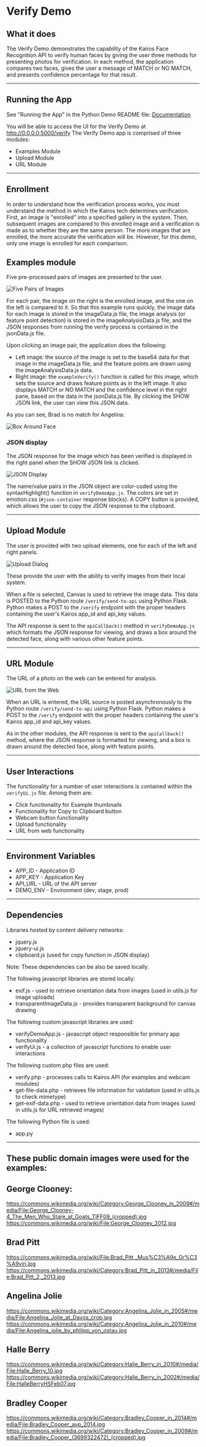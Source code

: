 # Verify Demo
## What it does
The Verify Demo demonstrates the capability of the Kairos Face Recognition API to verify human faces by giving the user three methods for presenting photos for verification.   In each method, the application compares two faces, gives the user a message of MATCH or NO MATCH, and presents confidence percentage for that result.

---

## Running the App

See "Running the App" in the Python Demo README file: [Documentation](/python-demo/README.md)

You will be able to access the UI for the Verify Demo at http://0.0.0.0:5000/verify
The Verify Demo app is comprised of three modules:

* Examples Module
* Upload Module
* URL Module

---

## Enrollment

In order to understand how the verification process works, you must understand the method in which the Kairos tech determines verification.  First, an image is "enrolled" into a specified gallery in the system.  Then, subsequent images are compared to this enrolled image and a verification is made as to whether they are the same person.  The more images that are enrolled, the more accurate the verification will be.  However, for this demo, only one image is enrolled for each comparison. 

## Examples module

Five pre-processed pairs of images are presented to the user.  

![Five Pairs of Images](/python-demo/static/docs/verify/five_example_pairs.png?raw=true)

For each pair, the image on the right is the enrolled image, and the one on the left is compared to it.  So that this example runs quickly, the image data for each image is stored in the imageData.js file, the image analysis (or feature point detection) is stored in the imageAnalysisData.js file, and the JSON responses from running the verify process is contained in the jsonData.js file. 

Upon clicking an image pair, the application does the following:

*   Left image: the source of the image is set to the base64 data for that image in the imageData.js file, and the feature points are drawn using the imageAnalysisData.js data.
*   Right image: the `exampleVerify()` function is called for this image, which sets the source and draws feature points as in the left image.  It also displays MATCH or NO MATCH and the confidence level in the right pane, based on the data in the jsonData.js file.  By clicking the SHOW JSON link, the user can view this JSON data.

As you can see, Brad is no match for Angelina:

![Box Around Face](/python-demo/static/docs/verify/brad_angelina_verify.png?raw=true)

### JSON display

The JSON response for the image which has been verified is displayed in the right panel when the SHOW JSON link is clicked.  

![JSON Display](/python-demo/static/docs/verify/json_display.png?raw=true)

The name/value pairs in the JSON object are color-coded using the syntaxHighlight() function in `verifyDemoApp.js`.  The colors are set in emotion.css (`#json-container` response blocks).  A COPY button is provided, which allows the user to copy the JSON response to the clipboard.

---
## Upload Module

The user is provided with two upload elements, one for each of the left and right panels.

![Upload Dialog](/python-demo/static/docs/verify/upload_elements.png?raw=true)

These provide the user with the ability to verify images from their local system.  

When a file is selected, Canvas is used to retrieve the image data.  This data is POSTED to the Python route `/verify/send-to-api` using Python Flask.  Python makes a POST to the `/verify` endpoint with the proper headers containing the user's Kairos app_id and api_key values.

The API response is sent to the `apiCallback()` method in `verifyDemoApp.js` which formats the JSON response for viewing, and draws a box around the detected face, along with various other feature points.

---

## URL Module

The URL of a photo on the web can be entered for analysis.

![URL from the Web](/python-demo/static/docs/verify/url_from_the_web.png?raw=true)

When an URL is entered, the URL source is posted asynchronously to the Python route `/verify/send-to-api` using Python Flask.  Python makes a POST to the `/verify` endpoint with the proper headers containing the user's Kairos app_id and api_key values.

As in the other modules, the API response is sent to the `apiCallback()` method, where the JSON response is formatted for viewing, and a box is drawn around the detected face, along with feature points.

---
## User Interactions

The functionality for a number of user interactions is contained within the `verifyUi.js` file.  Among them are:

* Click functionality for Example thumbnails
* Functionality for Copy to Clipboard button
* Webcam button functionality
* Upload functionality
* URL from web functionality

---

## Environment Variables

* APP_ID - Application ID
* APP_KEY - Application Key
* API_URL - URL of the API server 
* DEMO_ENV - Environment (dev, stage, prod)

---

## Dependencies
Libraries hosted by content delivery networks:
* jquery.js
* jquery-ui.js
* clipboard.js (used for copy function in JSON display)

Note: These dependencies can be also be saved locally.

The following javascript libraries are stored locally:

* exif.js - used to retrieve orientation data from images (used in utils.js for image uploads)
* transparentImageData.js - provides transparent background for canvas drawing

The following custom javascript libraries are used:
* verifyDemoApp.js - javascript object responsible for primary app functionality
* verifyUi.js - a collection of javascript functions to enable user interactions

The following custom php files are used:
* verify.php - processes calls to Kairos API (for examples and webcam modules)
* get-file-data.php - retrieves file information for validation (used in utils.js to check mimetype)
* get-exif-data.php - used to retrieve orientation data from images (used in utils.js for URL retrieved images)

The following Python file is used:
* app.py

---

## These public domain images were used for the examples:

## George Clooney:
https://commons.wikimedia.org/wiki/Category:George_Clooney_in_2009#/media/File:George_Clooney-4_The_Men_Who_Stare_at_Goats_TIFF09_(cropped).jpg
https://commons.wikimedia.org/wiki/File:George_Clooney_2012.jpg

## Brad Pitt
https://commons.wikimedia.org/wiki/File:Brad_Pitt,_Mus%C3%A9e_Gr%C3%A9vin.jpg
https://commons.wikimedia.org/wiki/Category:Brad_Pitt_in_2013#/media/File:Brad_Pitt_2,_2013.jpg

## Angelina Jolie
https://commons.wikimedia.org/wiki/Category:Angelina_Jolie_in_2005#/media/File:Angelina_Jolie_at_Davos_crop.jpg
https://commons.wikimedia.org/wiki/Category:Angelina_Jolie_in_2010#/media/File:Angelina_jolie_by_philipp_von_ostau.jpg

## Halle Berry

https://commons.wikimedia.org/wiki/Category:Halle_Berry_in_2010#/media/File:Halle_Berry_10.jpg
https://commons.wikimedia.org/wiki/Category:Halle_Berry_in_2002#/media/File:HalleBerryHSFeb07.jpg

## Bradley Cooper

https://commons.wikimedia.org/wiki/Category:Bradley_Cooper_in_2014#/media/File:Bradley_Cooper_avp_2014.jpg
https://commons.wikimedia.org/wiki/Category:Bradley_Cooper_in_2009#/media/File:Bradley_Cooper_(3699322472)_(cropped).jpg




